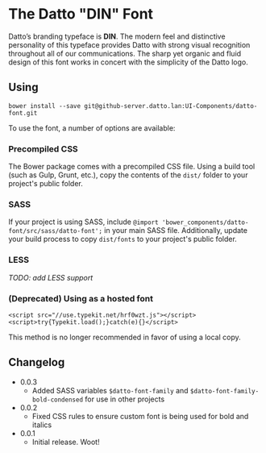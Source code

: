 # The Datto "DIN" Font

Datto’s branding typeface is **DIN**. The modern feel and distinctive personality of this typeface provides Datto with strong visual recognition throughout all of our communications. The sharp yet organic and fluid design of this font works in concert with the simplicity of the Datto logo.

## Using

```
bower install --save git@github-server.datto.lan:UI-Components/datto-font.git
```

To use the font, a number of options are available:

### Precompiled CSS

The Bower package comes with a precompiled CSS file. Using a build tool (such as Gulp, Grunt, etc.), copy the contents of the `dist/` folder to your project's public folder.

### SASS

If your project is using SASS, include `@import 'bower_components/datto-font/src/sass/datto-font';` in your main SASS file. Additionally, update your build process to copy `dist/fonts` to your project's public folder.

### LESS

*TODO: add LESS support*

### (Deprecated) Using as a hosted font

```
<script src="//use.typekit.net/hrf0wzt.js"></script>
<script>try{Typekit.load();}catch(e){}</script>
```

This method is no longer recommended in favor of using a local copy.


## Changelog

* 0.0.3
  * Added SASS variables `$datto-font-family` and `$datto-font-family-bold-condensed` for use in other projects
* 0.0.2
  * Fixed CSS rules to ensure custom font is being used for bold and italics
* 0.0.1
  * Initial release. Woot!
